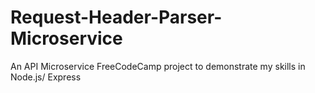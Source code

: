 # Request-Header-Parser-Microservice
An API Microservice FreeCodeCamp project to demonstrate my skills in Node.js/ Express
